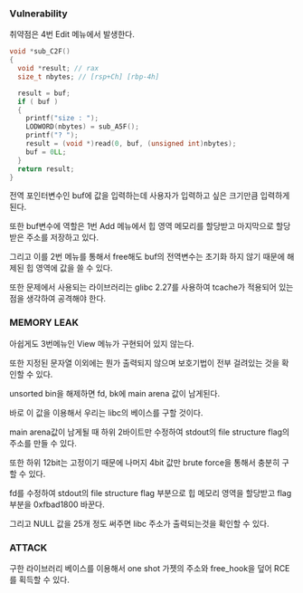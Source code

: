 ### Vulnerability

취약점은 4번 Edit 메뉴에서 발생한다.

```c
void *sub_C2F()
{
  void *result; // rax
  size_t nbytes; // [rsp+Ch] [rbp-4h]

  result = buf;
  if ( buf )
  {
    printf("size : ");
    LODWORD(nbytes) = sub_A5F();
    printf("? ");
    result = (void *)read(0, buf, (unsigned int)nbytes);
    buf = 0LL;
  }
  return result;
}
```

전역 포인터변수인 buf에 값을 입력하는데 사용자가 입력하고 싶은 크기만큼 입력하게 된다.

또한 buf변수에 역할은 1번 Add 메뉴에서 힙 영역 메모리를 할당받고 마지막으로 할당 받은 주소를 저장하고 있다.

그리고 이를 2번 메뉴를 통해서 free해도 buf의 전역변수는 초기화 하지 않기 때문에 해제된 힙 영역에 값을 쓸 수 있다.

또한 문제에서 사용되는 라이브러리는 glibc 2.27를 사용하여 tcache가 적용되어 있는점을 생각하여 공격해야 한다.

### MEMORY LEAK

아쉽게도 3번메뉴인 View 메뉴가 구현되어 있지 않는다.

또한 지정된 문자열 이외에는 뭔가 출력되지 않으며 보호기법이 전부 걸려있는 것을 확인할 수 있다.

unsorted bin을 해제하면 fd, bk에 main arena 값이 남게된다.

바로 이 값을 이용해서 우리는 libc의 베이스를 구할 것이다.

main arena값이 남게될 때 하위 2바이트만 수정하여 stdout의 file structure flag의 주소를 만들 수 있다.

또한 하위 12bit는 고정이기 때문에 나머지  4bit 값만 brute force을 통해서 충분히 구할 수 있다.

fd를 수정하여 stdout의 file structure flag 부분으로 힙 메모리 영역을 할당받고 flag부분을 0xfbad1800 바꾼다.

그리고 NULL 값을 25개 정도 써주면 libc 주소가 출력되는것을 확인할 수 있다.

### ATTACK

구한 라이브러리 베이스를 이용해서 one shot 가젯의 주소와 free_hook을 덮어 RCE를 획득할 수 있다.